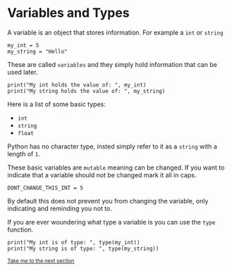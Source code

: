 # Variables and Types

A variable is an object that stores information. For example a `int` or `string`

```python3
my_int = 5
my_string = "Hello"
```

These are called `variables` and they simply hold information that can be 
used later.

```python3
print("My int holds the value of: ", my_int)
print("My string holds the value of: ", my_string)
```

Here is a list of some basic types:
- `int`
- `string`
- `float`

Python has no character type, insted simply refer to it as a `string` with a 
length of `1`.

These basic variables are `mutable` meaning can be changed. If you want to 
indicate that a variable should not be changed mark it all in caps.

```python3
DONT_CHANGE_THIS_INT = 5
```

By default this does not prevent you from changing the variable, only indicating
and reminding you not to.

If you are ever woundering what type a variable is you can use the `type` 
function.

```python3
print("My int is of type: ", type(my_int))
print("My string is of type: ", type(my_string))
```

<sub>[Take me to the next section]()</sub>